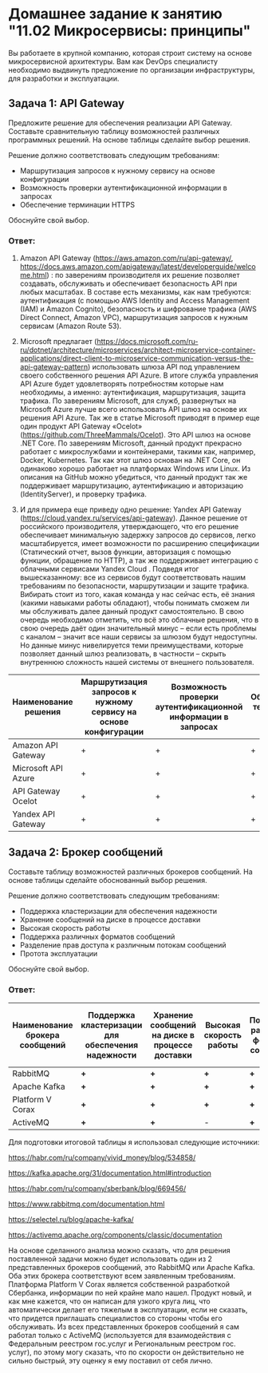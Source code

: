 # Домашнее задание к занятию "11.02 Микросервисы: принципы"

Вы работаете в крупной компанию, которая строит систему на основе микросервисной архитектуры. Вам как DevOps специалисту необходимо выдвинуть предложение по организации инфраструктуры, для разработки и эксплуатации.

## Задача 1: API Gateway
Предложите решение для обеспечения реализации API Gateway. Составьте сравнительную таблицу возможностей различных программных решений. На основе таблицы сделайте выбор решения.

Решение должно соответствовать следующим требованиям:
- Маршрутизация запросов к нужному сервису на основе конфигурации
- Возможность проверки аутентификационной информации в запросах
- Обеспечение терминации HTTPS

Обоснуйте свой выбор.

### Ответ: 

1.	Amazon API Gateway (https://aws.amazon.com/ru/api-gateway/, https://docs.aws.amazon.com/apigateway/latest/developerguide/welcome.html) : по заверениям производителя их решение позволяет создавать, обслуживать и обеспечивает безопасность API при любых масштабах. В составе есть механизмы, как нам требуются: аутентификация (с помощью AWS Identity and Access Management (IAM) и Amazon Cognito), безопасность и шифрование трафика (AWS Direct Connect, Amazon VPC), маршрутизация запросов к нужным сервисам (Amazon Route 53).

2.	Microsoft предлагает (https://docs.microsoft.com/ru-ru/dotnet/architecture/microservices/architect-microservice-container-applications/direct-client-to-microservice-communication-versus-the-api-gateway-pattern) использовать шлюза API под управлением своего собственного решения API Azure. В итоге служба управления API Azure будет удовлетворять потребностям которые нам необходимы, а именно: аутентификация, маршрутизация, защита трафика.
По заверениям Microsoft, для служб, развернутых на Microsoft Azure лучше всего использовать API шлюз на основе их решения API Azure.
Так же в статье Microsoft приводят в пример еще один продукт API Gateway «Ocelot» (https://github.com/ThreeMammals/Ocelot). Это API шлюз на основе .NET Core. 
По заверениям Microsoft, данный продукт прекрасно работает с микрослужбами и контейнерами, такими как, например, Docker, Kubernetes. Так как этот шлюз основан на .NET Core, он одинаково хорошо работает на платформах Windows или Linux.
Из описания на GitHub можно убедиться, что данный продукт так же поддерживает маршрутизацию, аутентификацию и авторизацию (IdentityServer), и проверку трафика.

3.	И для примера еще приведу одно решение: Yandex API Gateway (https://cloud.yandex.ru/services/api-gateway). Данное решение от российского производителя, утверждающего, что его решение обеспечивает минимальную задержку запросов до сервисов, легко масштабируется, имеет возможности по расширению спецификации (Статический отчет, вызов функции, авторизация с помощью функции, обращение по HTTP), а так же поддерживает интеграцию с облачными сервисами Yandex Cloud .
Подведя итог вышесказанному: все из сервисов будут соответствовать нашим требованиям по безопасности, маршрутизации и защите трафика. Вибирать стоит из того, какая команда у нас сейчас есть, её знания (какими навыками работы обладают), чтобы понимать сможем ли мы обслуживать далее данный продукт самостоятельно.
В свою очередь необходимо отметить, что всё это облачные решения, что в свою очередь даёт один значительный минус – если есть проблемы с каналом – значит все наши сервисы за шлюзом будут недоступны. Но данные минус нивелируется теми преимуществами, которые позволяет данный шлюз реализовать, в частности – скрыть внутреннюю сложность нашей системы от внешнего пользователя.

| Наименование решения | Маршрутизация запросов к нужному сервису на основе конфигурации | Возможность проверки аутентификационной информации в запросах | Обеспечение терминации HTTPS |
|-----------------------------------|-----------------------------------------------------------------|---------------------------------------------------------------|------------------------------|
| Amazon API Gateway                | +                                                               | +                                                             | +                            |
| Microsoft API Azure               | +                                                               | +                                                             | +                            |
| API Gateway Ocelot                | +                                                               | +                                                             | +                            |
| Yandex API Gateway                | +                                                               | +                                                             | +                            |


## Задача 2: Брокер сообщений

Составьте таблицу возможностей различных брокеров сообщений. На основе таблицы сделайте обоснованный выбор решения.

Решение должно соответствовать следующим требованиям:
- Поддержка кластеризации для обеспечения надежности
- Хранение сообщений на диске в процессе доставки
- Высокая скорость работы
- Поддержка различных форматов сообщений
- Разделение прав доступа к различным потокам сообщений
- Протота эксплуатации

Обоснуйте свой выбор.

### Ответ: 

| Наименование брокера сообщений | Поддержка кластеризации для обеспечения надежности | Хранение сообщений на диске в процессе доставки | Высокая скорость работы | Поддержка различных форматов сообщений | Разделение прав доступа к различным потокам сообщений | Проcтота эксплуатации |
|--------------------------------|----------------------------------------------------|-------------------------------------------------|-------------------------|----------------------------------------|-------------------------------------------------------|-----------------------|
| RabbitMQ                       | **+**                                              | **+**                                           | **+**                   | **+**                                  | **+**                                                 | **+**                 |
| Apache Kafka                   | **+**                                              | **+**                                           | **+**                   | **+**                                  | **+**                                                 | **+**                 |
| Platform V Corax               | **+**                                              | **+**                                           | **+**                   | **+**                                  | **+**                                                 | -                     |
| ActiveMQ                       | **+**                                              | **+**                                           | -                       | **+**                                  | **+**                                                 | **+**                 |

Для подготовки итоговой таблицы я использовал следующие источники:

https://habr.com/ru/company/vivid_money/blog/534858/

https://kafka.apache.org/31/documentation.html#introduction 

https://habr.com/ru/company/sberbank/blog/669456/

https://www.rabbitmq.com/documentation.html 

https://selectel.ru/blog/apache-kafka/

https://activemq.apache.org/components/classic/documentation


На основе сделанного анализа можно сказать, что для решения поставленной задачи можно будет использовать один из 2 представленных брокеров сообщений, это RabbitMQ или Apache Kafka. Оба этих брокера соответствуют всем заявленным требованиям.
Платформа Platform V Corax является собственной разработкой Сбербанка, информации по ней крайне мало нашел. Продукт новый, и как мне кажется, что он написан для узкого круга лиц, что автоматически делает его тяжелым в эксплуатации, если не сказать, что придется приглашать специалистов со стороны чтобы его обслуживать.
Из всех представленных брокеров сообщений я сам работал только c ActiveMQ (используется для взаимодействия с Федеральным реестром гос.услуг и Региональным реестром гос. услуг), по этому могу сказать, что по скорости он действительно не сильно быстрый, эту оценку я ему поставил от себя лично.
